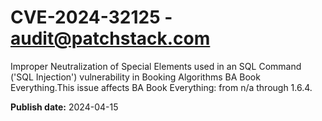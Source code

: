 # CVE-2024-32125 - audit@patchstack.com

Improper Neutralization of Special Elements used in an SQL Command ('SQL Injection') vulnerability in Booking Algorithms BA Book Everything.This issue affects BA Book Everything: from n/a through 1.6.4.



**Publish date:** 2024-04-15
